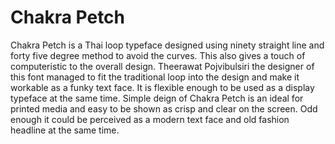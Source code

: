 # Chakra Petch
Chakra Petch is a Thai loop typeface designed using ninety straight line and forty five degree method to avoid the curves. This also gives a touch of computeristic to the overall design. Theerawat Pojvibulsiri the designer of this font managed to fit the traditional loop into the design and make it workable as a funky text face. It is flexible enough to be used as a display typeface at the same time. Simple deign of Chakra Petch is an ideal for printed media and easy to be shown as crisp and clear on the screen. Odd enough it could be perceived as a modern text face and old fashion headline at the same time.
